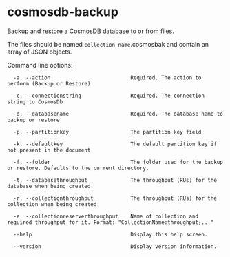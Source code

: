# cosmosdb-backup

Backup and restore a CosmosDB database to or from files.

The files should be named `collection name`.cosmosbak and contain an array of JSON objects.

Command line options:

```
  -a, --action                          Required. The action to perform (Backup or Restore)

  -c, --connectionstring                Required. The connection string to CosmosDb

  -d, --databasename                    Required. The database name to backup or restore

  -p, --partitionkey                    The partition key field

  -k, --defaultkey                      The default partition key if not present in the document

  -f, --folder                          The folder used for the backup or restore. Defaults to the current directory.

  -t, --databasethroughput              The throughput (RUs) for the database when being created.

  -r, --collectionthroughput            The throughput (RUs) for the collection when being created.

  -e, --collectionreserverthroughput    Name of collection and required throughput for it. Format: "CollectionName:throughput;..."

  --help                                Display this help screen.

  --version                             Display version information.
```